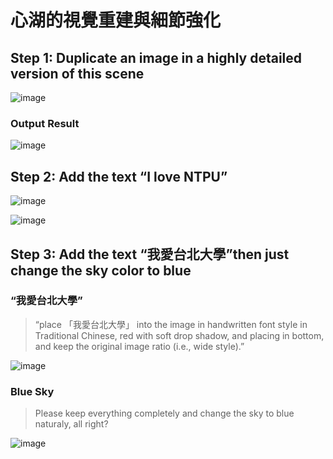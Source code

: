 # 心湖的視覺重建與細節強化

## Step 1: Duplicate an image in a highly detailed version of this scene
![image](https://github.com/user-attachments/assets/0b83b8e2-55d9-4c1e-aa21-494d1e71566f)


### Output Result
![image](https://github.com/user-attachments/assets/088300c5-eae6-4182-b4c8-e51bda5a4edd)


## Step 2: Add the text “I love NTPU”
![image](https://github.com/user-attachments/assets/dae2f832-9fe5-4594-bc55-99b457f4d15e)

![image](https://github.com/user-attachments/assets/f414c137-4fca-4f6b-931d-9f1aee36e2f4)


## Step 3: Add the text “我愛台北大學”then just change the sky color to blue

### “我愛台北大學”

>  “place 「我愛台北大學」 into the image in handwritten font style in Traditional Chinese,  red with soft drop shadow, and placing in bottom, and keep the original image ratio (i.e., wide style).”

![image](https://github.com/user-attachments/assets/7d3415bb-fb06-48c2-bb71-9d4e56083c9f)

### Blue Sky

> Please keep everything completely and change the sky to blue naturaly, all right?

![image](https://github.com/user-attachments/assets/772870fd-2060-4050-ac44-8b4d7b8d1a4a)

